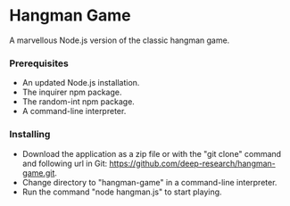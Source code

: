 # Hangman Game

A marvellous Node.js version of the classic hangman game.

### Prerequisites

* An updated Node.js installation.
* The inquirer npm package.
* The random-int npm package.
* A command-line interpreter.

### Installing

* Download the application as a zip file or with the "git clone" command and following url in Git: https://github.com/deep-research/hangman-game.git.
* Change directory to "hangman-game" in a command-line interpreter.
* Run the command "node hangman.js" to start playing.